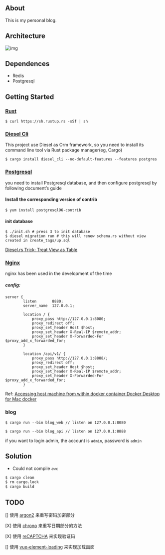 ## About

This is my personal blog.

## Architecture

![img](imges/architecture.png)

## Dependences
- Redis
- Postgresql

## Getting Started

### [Rust](https://www.rust-lang.org/)

```
$ curl https://sh.rustup.rs -sSf | sh
```

### [Diesel Cli](https://github.com/diesel-rs/diesel)
This project use Diesel as Orm framework, so you need to install its command line tool via Rust package manager(eg, Cargo)
```
$ cargo install diesel_cli --no-default-features --features postgres
```

### [Postgresql](https://www.postgresql.org/)
you need to install Postgresql database, and then configure postgresql by following document’s guide

#### Install the corresponding version of contrib
```
$ yum install postgresql96-contrib
```

#### init database
```
$ ./init.sh # press 3 to init database
$ diesel migration run # this will renew schema.rs without view created in create_tags/up.sql
```
[Diesel.rs Trick: Treat View as Table](https://deterministic.space/diesel-view-table-trick.html)

### [Nginx](http://nginx.org/en/download.html)
nginx has been used in the development of the time

##### config:
```
server {
        listen       8880;
        server_name  127.0.0.1;

        location / {
            proxy_pass http://127.0.0.1:8080;
            proxy_redirect off;
            proxy_set_header Host $host;
            proxy_set_header X-Real-IP $remote_addr;
            proxy_set_header X-Forwarded-For $proxy_add_x_forwarded_for;
        }

        location /api/v1/ {
            proxy_pass http://127.0.0.1:8888/;
            proxy_redirect off;
            proxy_set_header Host $host;
            proxy_set_header X-Real-IP $remote_addr;
            proxy_set_header X-Forwarded-For $proxy_add_x_forwarded_for;
        }
```
Ref: 
[Accessing host machine from within docker container Docker Desktop for Mac docker](https://forums.docker.com/t/accessing-host-machine-from-within-docker-container/14248/15)

### blog
```
$ cargo run --bin blog_web // listen on 127.0.0.1:8080

$ cargo run --bin blog_api // listen on 127.0.0.1:8888
```

if you want to login admin, the account is `admin`, password is `admin`


## Solution
- Could not compile `awc`
```bash
$ cargo clean
$ rm cargo.lock
$ cargo build
```


## TODO

[] 使用 [argon2](https://crates.io/crates/rust-argon2) 来重写密码加密部分

[X] 使用 [chrono](https://crates.io/crates/chrono) 来重写日期部分的方法

[X] 使用 [reCAPTCHA](https://www.google.com/recaptcha/intro/v3.html) 来实现验证码

[] 使用 [vue-element-loading](https://biigpongsatorn.github.io/#/vue-element-loading) 来实现加载画面
